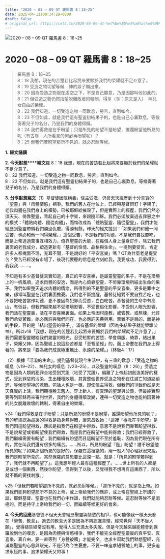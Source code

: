 ```yaml
---
title: "2020 – 08 – 09 QT 羅馬書 8：18~25"
date: 2025-04-12T00:34:29+0800
draft: false
# original_url: https://cmtc.tw/2020-08-09-qt-%e7%be%85%e9%a6%ac%e6%9b%b8-8%ef%bc%9a1825
---
```


![2020 – 08 – 09 QT 羅馬書 8：18~25](/images/qt.jpg   "2020 – 08 – 09 QT 羅馬書 8：18~25")

# 2020 – 08 – 09 QT 羅馬書 8：18~25

> 羅馬書 8：18~25  
> 8：18 我想，現在的苦楚若比起將來要顯於我們的榮耀就不足介意了。  
> 8：19 受造之物切望等候　神的眾子顯出來。  
> 8：20 因為受造之物服在虛空之下，不是自己願意，乃是因那叫他如此的。  
> 8：21 但受造之物仍然指望脫離敗壞的轄制，得享（享：原文是入）　神兒女自由的榮耀。  
> 8：22 我們知道，一切受造之物一同歎息，勞苦，直到如今。  
> 8：23 不但如此，就是我們這有聖靈初結果子的，也是自己心裏歎息，等候得著兒子的名分，乃是我們的身體得贖。  
> 8：24 我們得救是在乎盼望；只是所見的盼望不是盼望，誰還盼望他所見的呢（有古卷：人所看見的何必再盼望呢）？  
> 8：25 但我們若盼望那所不見的，就必忍耐等候。

**1.** **經文誦讀**

**2. 今天默想****經文**羅 8：18 我想，現在的苦楚若比起將來要顯於我們的榮耀就不足介意了。  
8：22 我們知道，一切受造之物一同歎息，勞苦，直到如今。  
8：23 不但如此，就是我們這有聖靈初結果子的，也是自己心裏歎息，等候得著兒子的名分，乃是我們的身體得贖。

**3. 分享默想經文**（1）基督徒因信稱義，信主受洗，仍會天天經歷到十分真實的「聖靈」與「肉體情慾」相爭。我們的舊人在地位上，已經與基督同釘十字架了，老我肉體在我們身上的權勢，已被耶穌給摧毀了，但是實際上的經歷，我們仍然必須天天、倚靠聖靈，背起自己的十字架，來跟隨耶穌。我們必須放棄過去罪惡之中的模式：「體貼肉體、隨從肉體」，而悔改成為「體貼聖靈、隨從聖靈」，我們才能經歷到聖靈帶領我們勝過仇敵，得勝有餘。昨天的經文提到：「如果我們和他一同受苦，也必和他一同得榮耀。」這個受苦，不是我們的功德，不是我們自找苦吃，而是上帝透過萬事互相效力，倚靠聖靈的大能，在每個人身上量身訂作，除去我們裏面的老我成分，塑造更新有「基督的性情、品格與生命」。一提到要受苦，肯定許多人都掩面不理，充耳不聞，不是說好的「平安喜樂」嗎？QT為什麼老是提受苦？受苦已經沒有市場了，後現代要聽的信息是立刻給我，我要成功，我要得到，我我我………。

不知道有多少基督徒真實知道，真正的平安喜樂，是屬靈聖靈的果子，不是在環境上的一帆風順，追求肉體的安逸，而是內心倚靠聖靈，不倚靠環境所結出生命的果子。我們如果整天追求肉體的情慾，所得到的不是聖靈的平安喜樂，更多是罪中之樂，卻常叫聖靈在我們裏面擔憂。我們也不斷提醒，基督徒絕對不要自找苦吃，也不要把吃苦當作功德，更不要因為犯罪而受苦，白白吃苦。基督徒的生命中有高山，有低谷，但我們越來越不受環境影響，不受世俗化影響，不受別人眼光影響，我們活在聖靈裏，活在平安喜樂裏面。如果上帝因材施教，或管教、或熬煉，允許我們承受苦難，祂必應許與我們同在，也必應許恩典夠用。苦難不是目的，而是神的手段，目的是「結出聖靈的果子」，滿有基督的榮耀（因為多結果子就能榮耀父神）。所以v18「我想，現在的苦楚若比起將來要顯於我們的榮耀就不足介意了。」我們需要聖靈賜給我們屬靈的眼光，忍受短暫的苦楚，學會順服、倚靠，結出果子，榮耀父神，因為聖經上說這些苦都是「至暫至輕」的，而上帝要在我們身上得著的，將來是「要為我們成就極重無比、永遠的榮耀。」（林後4：17）

（2）根據「活潑的生命」，提到基督徒現今生活中，有三重的歎息：「受造之物的嘆息（v19~22）、神兒女的嘆息（v23~25），以及聖靈的嘆息（8：26）」受造之物是因為人類的犯罪全地受到咒詛（地受了咒詛），偏離了上帝起初創造美好的樣式，受到罪惡的污染，生出種種敗壞，其實整個世界受造之物都在往滅亡的道路前進，等候盼望神的救贖。包括人也是一樣，即使信主得救，但我們的爭戰仍然是天天真實的上演，我們期待脫去舊人，穿上新人，有真理的聖潔與公義，但最終實現要等到耶穌再來審判世界，我們的身體得贖改變，連帶一切受造之物也能夠因著神的兒女脫離敗壞的轄制，得著自由的榮耀。

v24「我們得救是在乎盼望；只是所見的盼望不是盼望，誰還盼望他所見的呢？」有的解經認為這裏的得救是指身體得贖，康來昌牧師：「這裡『得救在乎盼望』是我們因這盼望得救，應該是指我們在盼望中得救，意思不是說我們靠著盼望得救、不是說希望或者盼望使我們得救，而是我們在盼望中能夠得救；我們已經得救了，我們繼續需要有盼望；我們繼續有盼望而且這盼望不至於羞恥，因為我們現在所有的，實在叫我們還有很多的痛苦。……所以，所見的盼望『是』盼望！誰不盼望他所見的呢？如果那個所見的是好的。保羅在這裡講的，用一般人的心理狀況來說，我們是盼望所見的。當然保羅的意思要比這深一點，就是：「所見的盼望若得到了，我們就不再盼望了」。這我想年輕人最有這種經歷了。……世上所有的人都是見或想一個東西，然後你盼望，但得到了以後，又覺得我不想再有這東西了，所以就不斷的要找刺激。」

v25「但我們若盼望那所不見的，就必忍耐等候。」「那所不見的」就是指上帝。如果我們能夠盼望那所不見的上帝，或上帝給我們的應許，或上帝在聖經上所講的話，耶穌基督、聖靈也在我們心中作證，我們就能夠忍耐等候。這忍耐等候不是消極的，而是持守上帝給我們的一切，而繼續等候更好的會來。

**4. 今天的回應**基督徒不但天天會經歷聖靈與情慾的相爭，也可能像我一樣天天都在「勞苦、歎息」。過去的歎息大多是因為不夠認識真理，經常覺得「天不從人願」，覺得禱告經常沒有用，覺得人生充滿太多失敗。但是今天越來越能體會到保羅說到他的嘆息，是因為肉體與情慾相爭，我們不能完全經歷聖靈裏的真平安、真喜樂、真自由，要一直等到「身體被贖」才能完全。也求主幫助我們默想聖經，充滿屬聖靈的心思與眼光，不是只為今生憂慮，不要一味追求短暫地上的事，更多追求永恆的事，追求榮耀天父的事！